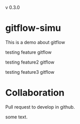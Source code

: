 v 0.3.0
# gitflow-simu
This is a demo about gitflow

testing feature gitflow

testing feature2 gitflow


testing feature3 gitflow


# Collaboration

Pull request to develop in github. 

some text.